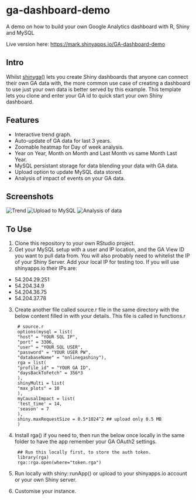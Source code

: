 # ga-dashboard-demo
A demo on how to build your own Google Analytics dashboard with R, Shiny and MySQL

Live version here: https://mark.shinyapps.io/GA-dashboard-demo

## Intro

Whilst [shinyga()](https://github.com/MarkEdmondson1234/shinyga) lets you create Shiny dashboards that anyone can connect their own GA data with, the more common use case of creating a dashboard to use just your own data is better served by this example.  This template lets you clone and enter your GA id to quick start your own Shiny dashboard.

## Features

* Interactive trend graph.
* Auto-update of GA data for last 3 years.
* Zoomable heatmap for Day of week analysis.
* Year on Year, Month on Month and Last Month vs same Month Last Year.
* MySQL persistant storage for data blending your data with GA data.
* Upload option to update MySQL data stored.
* Analysis of impact of events on your GA data.

## Screenshots

![Trend](https://github.com/MarkEdmondson1234/ga-dashboard-demo/blob/master/ga-dashboard-demo1.png "Trend and heatmap")
![Upload to MySQL](https://github.com/MarkEdmondson1234/ga-dashboard-demo/blob/master/ga-dashboard-demo2.png "Upload to MySQL")
![Analysis of data](https://github.com/MarkEdmondson1234/ga-dashboard-demo/blob/master/ga-dashboard-demo3.png "Data Analysis")


## To Use

1. Clone this repository to your own RStudio project.
2. Get your MySQL setup with a user and IP location, and the GA View ID you want to pull data from. You will also probably need to whitelist the IP of your Shiny Server. Add your local IP for testing too. If you will use shinyapps.io their IPs are:
 - 54.204.29.251
 - 54.204.34.9
 - 54.204.36.75
 - 54.204.37.78
3. Create another file called source.r file in the same directory with the below content filled in with your details.  This file is called in functions.r

        # source.r
        options(mysql = list(
        "host" = "YOUR SQL IP",
        "port" = 3306,
        "user" = "YOUR SQL USER",
        "password" = "YOUR USER PW",
        "databaseName" = "onlinegashiny"),
        rga = list(
        "profile_id" = "YOUR GA ID",
        "daysBackToFetch" = 356*3
        ),
        shinyMulti = list(
        "max_plots" = 10
        ),
        myCausalImpact = list(
        'test_time' = 14,
        'season' = 7
        ),
        shiny.maxRequestSize = 0.5*1024^2 ## upload only 0.5 MB
        )
4. Install rga() if you need to, then run the below once locally in the same folder to have the app remember your GA OAuth2 settings.
    
        ## Run this locally first, to store the auth token.
        library(rga)
        rga::rga.open(where="token.rga")

5. Run locally with shiny::runApp() or upload to your shinyapps.io account or your own Shiny server. 
6. Customise your instance.
